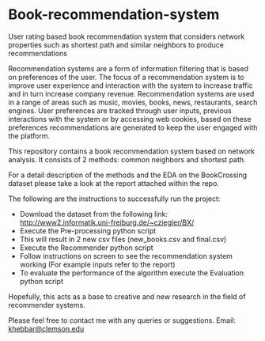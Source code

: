# Book-recommendation-system
User rating based book recommendation system that considers network properties such as shortest path and similar neighbors to produce recommendations

Recommendation systems are a form of information filtering that is based on preferences of the user. The focus of a recommendation system is to improve user experience and interaction with the system to increase traffic and in turn increase company revenue. Recommendation systems are used in a range of areas such as music, movies, books, news, restaurants, search engines. User preferences are tracked through user inputs, previous interactions with the system or by accessing web cookies, based on these preferences recommendations are generated to keep the user engaged with the platform.

This repository contains a book recommendation system based on network analysis. It consists of 2 methods: common neighbors and shortest path. 

For a detail description of the methods and the EDA on the BookCrossing dataset please take a look at the report attached within the repo. 

The following are the instructions to successfully run the project:
- Download the dataset from the following link: http://www2.informatik.uni-freiburg.de/~cziegler/BX/
- Execute the Pre-processing python script 
- This will result in 2 new csv files (new_books.csv and final.csv)
- Execute the Recommender python script 
- Follow instructions on screen to see the recommendation system working (For example inputs refer to the report)
- To evaluate the performance of the algorithm execute the Evaluation python script

Hopefully, this acts as a base to creative and new research in the field of recommender systems.

Please feel free to contact me with any queries or suggestions.
Email: khebbar@clemson.edu 
